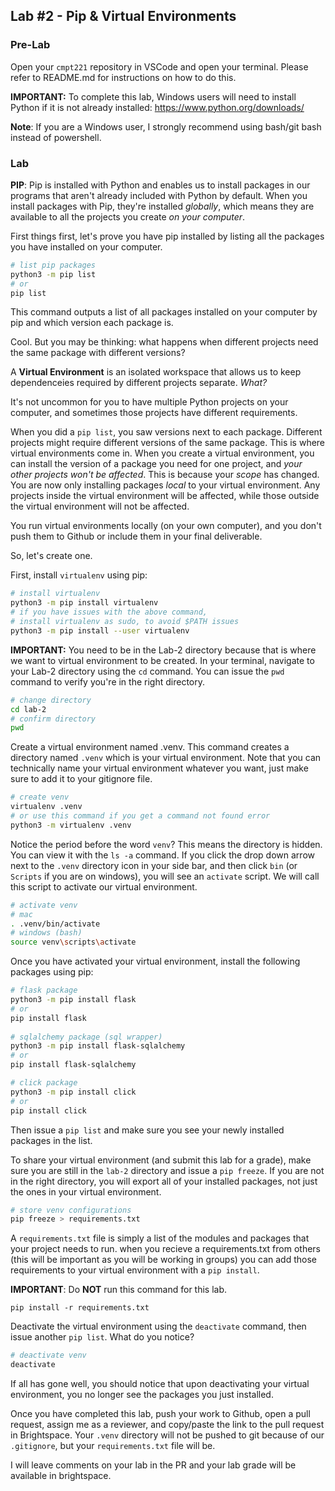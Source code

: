 ## Lab #2 - Pip & Virtual Environments
### Pre-Lab
Open your `cmpt221` repository in VSCode and open your terminal. Please refer to README.md for instructions on how to do this. 

**IMPORTANT:** To complete this lab, Windows users will need to install Python if it is not already installed: https://www.python.org/downloads/

**Note**: If you are a Windows user, I strongly recommend using bash/git bash instead of powershell.

### Lab
**PIP**: Pip is installed with Python and enables us to install packages in our programs that aren't already included with Python by default. When you install packages with Pip, they're installed _globally_, which means they are available to all the projects you create _on your computer_.

First things first, let's prove you have pip installed by listing all the packages you have installed on your computer.

```bash
# list pip packages
python3 -m pip list
# or
pip list
```

This command outputs a list of all packages installed on your computer by pip and which version each package is.

Cool. But you may be thinking: what happens when different projects need the same package with different versions?

A **Virtual Environment** is an isolated workspace that allows us to keep dependenceies required by different projects separate. _What?_

It's not uncommon for you to have multiple Python projects on your computer, and sometimes those projects have different requirements. 

When you did a `pip list`, you saw versions next to each package. Different projects might require different versions of the same package. This is where virtual environments come in. When you create a virtual environment, you can install the version of a package you need for one project, and _your other projects won't be affected_. This is because your _scope_ has changed. You are now only installing packages _local_ to your virtual environment. Any projects inside the virtual environment will be affected, while those outside the virtual environment will not be affected. 

You run virtual environments locally (on your own computer), and you don't push them to Github or include them in your final deliverable.

So, let's create one.

First, install `virtualenv` using pip:

```bash
# install virtualenv
python3 -m pip install virtualenv
# if you have issues with the above command, 
# install virtualenv as sudo, to avoid $PATH issues
python3 -m pip install --user virtualenv
```

**IMPORTANT:** You need to be in the Lab-2 directory because that is where we want to virtual environment to be created. In your terminal, navigate to your Lab-2 directory using the `cd` command. You can issue the `pwd` command to verify you're in the right directory.
```bash
# change directory
cd lab-2
# confirm directory
pwd
```

Create a virtual environment named .venv. This command creates a directory named `.venv` which is your virtual environment. Note that you can technically name your virtual environment whatever you want, just make sure to add it to your gitignore file.
```bash
# create venv
virtualenv .venv
# or use this command if you get a command not found error
python3 -m virtualenv .venv
```

Notice the period before the word `venv`? This means the directory is hidden. You can view it with the `ls -a` command. If you click the drop down arrow next to the `.venv` directory icon in your side bar, and then click `bin` (or `Scripts` if you are on windows), you will see an `activate` script. We will call this script to activate our virtual environment.
```bash
# activate venv
# mac
. .venv/bin/activate
# windows (bash)
source venv\scripts\activate
```
Once you have activated your virtual environment, install the following packages using pip:

```bash
# flask package
python3 -m pip install flask
# or
pip install flask
 
# sqlalchemy package (sql wrapper)
python3 -m pip install flask-sqlalchemy
# or
pip install flask-sqlalchemy

# click package
python3 -m pip install click
# or
pip install click
```

Then issue a `pip list` and make sure you see your newly installed packages in the list. 

To share your virtual environment (and submit this lab for a grade), make sure you are still in the `lab-2` directory and issue a `pip freeze`. If you are not in the right directory, you will export all of your installed packages, not just the ones in your virtual environment.
```bash
# store venv configurations
pip freeze > requirements.txt
```

A `requirements.txt` file is simply a list of the modules and packages that your project needs to run. when you recieve a requirements.txt from others (this will be important as you will be working in groups) you can add those requirements to your virtual environment with a `pip install`.

**IMPORTANT**: Do **NOT** run this command for this lab.
```
pip install -r requirements.txt
```

Deactivate the virtual environment using the `deactivate` command, then issue another `pip list`. What do you notice?
```bash
# deactivate venv
deactivate
```
If all has gone well, you should notice that upon deactivating your virtual environment, you no longer see the packages you just installed.

Once you have completed this lab, push your work to Github, open a pull request, assign me as a reviewer, and copy/paste the link to the pull request in Brightspace. Your `.venv` directory will not be pushed to git because of our `.gitignore`, but your `requirements.txt` file will be.

I will leave comments on your lab in the PR and your lab grade will be available in brightspace.
